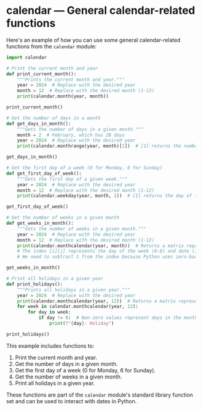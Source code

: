 # calendar — General calendar-related functions

Here's an example of how you can use some general calendar-related functions from the `calendar` module:
```python
import calendar

# Print the current month and year
def print_current_month():
    """Prints the current month and year."""
    year = 2024  # Replace with the desired year
    month = 12  # Replace with the desired month (1-12)
    print(calendar.month(year, month))

print_current_month()

# Get the number of days in a month
def get_days_in_month():
    """Gets the number of days in a given month."""
    month = 2  # February, which has 28 days
    year = 2024  # Replace with the desired year
    print(calendar.monthrange(year, month)[1])  # [1] returns the number of days

get_days_in_month()

# Get the first day of a week (0 for Monday, 6 for Sunday)
def get_first_day_of_week():
    """Gets the first day of a given week."""
    year = 2024  # Replace with the desired year
    month = 12  # Replace with the desired month (1-12)
    print(calendar.weekday(year, month, 1))  # [1] returns the day of the week (0-6)

get_first_day_of_week()

# Get the number of weeks in a given month
def get_weeks_in_month():
    """Gets the number of weeks in a given month."""
    year = 2024  # Replace with the desired year
    month = 12  # Replace with the desired month (1-12)
    print(calendar.monthcalendar(year, month))  # Returns a matrix representing a month’s calendar
    # The index [i][j] represents the day of the week (0-6) and date (1-31)
    # We need to subtract 1 from the index because Python uses zero-based indexing

get_weeks_in_month()

# Print all holidays in a given year
def print_holidays():
    """Prints all holidays in a given year."""
    year = 2024  # Replace with the desired year
    print(calendar.monthcalendar(year, 12))  # Returns a matrix representing the month’s calendar
    for week in calendar.monthcalendar(year, 12):
        for day in week:
            if day != 0:  # Non-zero values represent days in the month
                print(f"{day}: Holiday")

print_holidays()
```
This example includes functions to:

1. Print the current month and year.
2. Get the number of days in a given month.
3. Get the first day of a week (0 for Monday, 6 for Sunday).
4. Get the number of weeks in a given month.
5. Print all holidays in a given year.

These functions are part of the `calendar` module's standard library function set and can be used to interact with dates in Python.
